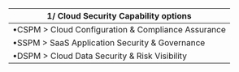 | 1/ Cloud Security Capability options |
| --- |
| •CSPM > Cloud Configuration & Compliance Assurance |
| •SSPM > SaaS Application Security & Governance |
| •DSPM > Cloud Data Security & Risk Visibility |
